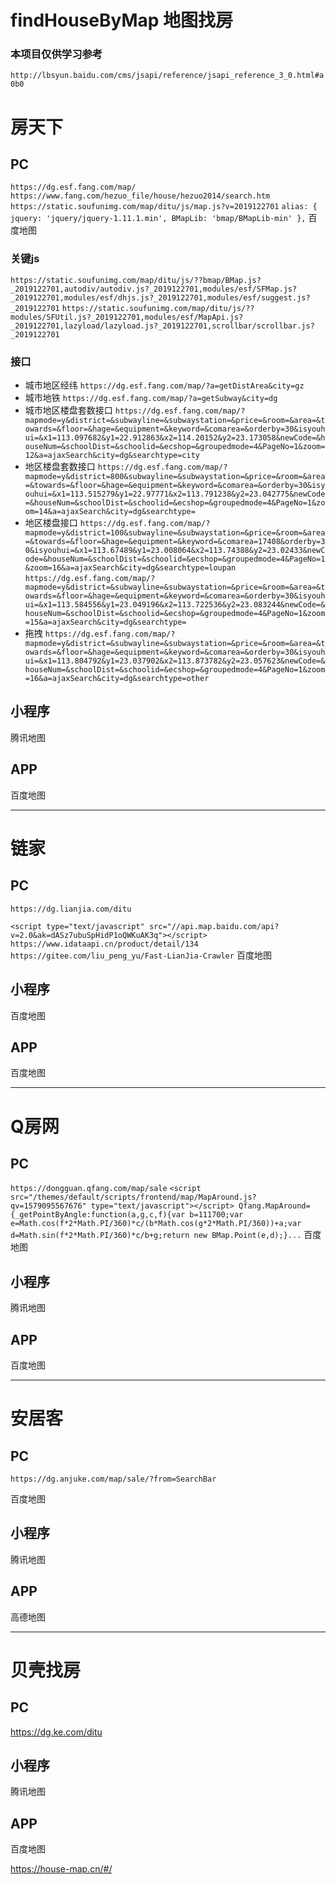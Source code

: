 # findHouseByMap 地图找房
### 本项目仅供学习参考


`http://lbsyun.baidu.com/cms/jsapi/reference/jsapi_reference_3_0.html#a0b0`

# 房天下 
## PC 
`https://dg.esf.fang.com/map/`
`https://www.fang.com/hezuo_file/house/hezuo2014/search.htm`
`https://static.soufunimg.com/map/ditu/js/map.js?v=2019122701`
`alias: {
            jquery: 'jquery/jquery-1.11.1.min',
            BMapLib: 'bmap/BMapLib-min'
        },`
百度地图


### 关键js 
`https://static.soufunimg.com/map/ditu/js/??bmap/BMap.js?_2019122701,autodiv/autodiv.js?_2019122701,modules/esf/SFMap.js?_2019122701,modules/esf/dhjs.js?_2019122701,modules/esf/suggest.js?_2019122701`
`https://static.soufunimg.com/map/ditu/js/??modules/SFUtil.js?_2019122701,modules/esf/MapApi.js?_2019122701,lazyload/lazyload.js?_2019122701,scrollbar/scrollbar.js?_2019122701`

### 接口
* 城市地区经纬
`https://dg.esf.fang.com/map/?a=getDistArea&city=gz`
* 城市地铁
`https://dg.esf.fang.com/map/?a=getSubway&city=dg`
* 城市地区楼盘套数接口
`https://dg.esf.fang.com/map/?mapmode=y&district=&subwayline=&subwaystation=&price=&room=&area=&towards=&floor=&hage=&equipment=&keyword=&comarea=&orderby=30&isyouhui=&x1=113.097682&y1=22.912863&x2=114.20152&y2=23.173058&newCode=&houseNum=&schoolDist=&schoolid=&ecshop=&groupedmode=4&PageNo=1&zoom=12&a=ajaxSearch&city=dg&searchtype=city`
* 地区楼盘套数接口
`https://dg.esf.fang.com/map/?mapmode=y&district=800&subwayline=&subwaystation=&price=&room=&area=&towards=&floor=&hage=&equipment=&keyword=&comarea=&orderby=30&isyouhui=&x1=113.515279&y1=22.97771&x2=113.791238&y2=23.042775&newCode=&houseNum=&schoolDist=&schoolid=&ecshop=&groupedmode=4&PageNo=1&zoom=14&a=ajaxSearch&city=dg&searchtype=`
* 地区楼盘接口
`https://dg.esf.fang.com/map/?mapmode=y&district=100&subwayline=&subwaystation=&price=&room=&area=&towards=&floor=&hage=&equipment=&keyword=&comarea=17408&orderby=30&isyouhui=&x1=113.67489&y1=23.008064&x2=113.74388&y2=23.02433&newCode=&houseNum=&schoolDist=&schoolid=&ecshop=&groupedmode=4&PageNo=1&zoom=16&a=ajaxSearch&city=dg&searchtype=loupan`
`https://dg.esf.fang.com/map/?mapmode=y&district=&subwayline=&subwaystation=&price=&room=&area=&towards=&floor=&hage=&equipment=&keyword=&comarea=&orderby=30&isyouhui=&x1=113.584556&y1=23.049196&x2=113.722536&y2=23.083244&newCode=&houseNum=&schoolDist=&schoolid=&ecshop=&groupedmode=4&PageNo=1&zoom=15&a=ajaxSearch&city=dg&searchtype=`
* 拖拽
`https://dg.esf.fang.com/map/?mapmode=y&district=&subwayline=&subwaystation=&price=&room=&area=&towards=&floor=&hage=&equipment=&keyword=&comarea=&orderby=30&isyouhui=&x1=113.804792&y1=23.037902&x2=113.873782&y2=23.057623&newCode=&houseNum=&schoolDist=&schoolid=&ecshop=&groupedmode=4&PageNo=1&zoom=16&a=ajaxSearch&city=dg&searchtype=other`

## 小程序 
腾讯地图

## APP 
百度地图

---

# 链家 
## PC 
`https://dg.lianjia.com/ditu`
<script>
   `ljConf = {
        city_id: '441900',
        city_abbr: 'dg',
        city_name: '东莞',
        channel: 'ditu',
        feroot: '//s1.ljcdn.com/feroot/',
        page: 'ditu_index',
        pageConfig: {"ajaxroot":"https:\/\/ajax.api.lianjia.com\/","imAppid":"LIANJIA_WEB_20160624","imAppkey":"6dfdcee27d78b1107fceeca55d80b7bd"}
    };`
    </script>
`<script type="text/javascript" src="//api.map.baidu.com/api?v=2.0&ak=dASz7ubuSpHidP1oQWKuAK3q"></script>`
`https://www.idataapi.cn/product/detail/134`
`https://gitee.com/liu_peng_yu/Fast-LianJia-Crawler`
百度地图

## 小程序 
百度地图

## APP 
百度地图

------

# Q房网 
## PC 
`https://dongguan.qfang.com/map/sale`
	`<script src="/themes/default/scripts/frontend/map/MapAround.js?qv=1579095567676" type="text/javascript"></script>
    Qfang.MapAround={_getPointByAngle:function(a,g,c,f){var b=111700;var e=Math.cos(f*2*Math.PI/360)*c/(b*Math.cos(g*2*Math.PI/360))+a;var d=Math.sin(f*2*Math.PI/360)*c/b+g;return new BMap.Point(e,d);}...`
百度地图

## 小程序 
腾讯地图

## APP 
百度地图

---

# 安居客 
## PC 
`https://dg.anjuke.com/map/sale/?from=SearchBar`
<div class="map-bmap-wrap">
<script type="text/javascript"  src="//api.map.baidu.com/api?v=2.0&ak=vf6eaN6mYdB3ScABsPWlkqmZ1NU9r3mg&s=1"></script>
<script type="text/javascript"  src="//api.map.baidu.com/library/DistanceTool/1.2/src/DistanceTool_min.js"></script>
百度地图

## 小程序 
腾讯地图

## APP 
高德地图

---

# 贝壳找房 
## PC 
https://dg.ke.com/ditu
<script>
`ljConf = {
    city_id: '441900',
    city_abbr: 'dg',
    city_name: '东莞',
    channel: 'ditu',
    page: 'ditu_index',
    pageConfig: {"ajaxroot":"\/\/ajax.api.ke.com\/","imAppid":"BEIKE_WEB_20170105","imAppkey":"2d7e19fe599aa5087b4d46948e552e89"},
    feroot: '//s1.ljcdn.com/pegasus/',
    domainConfig: {"webroot":"\/\/bj.ke.com\/","wwwroot":"\/\/www.ke.com\/","ajaxapiroot":"https:\/\/ajax.api.ke.com\/","apiroot":"\/\/ajax.ke.com\/","festaticroot":"\/\/cms.ke.com\/static\/","videoroot":"\/\/video.ljcdn.com\/","feroot":"\/\/s1.ljcdn.com\/pegasus\/","ferootnew":"\/\/s1.ljcdn.com\/pegasus\/","newsroot":"\/\/news.ke.com\/","userroot":"\/\/user.ke.com\/","fangroot":"\/\/bj.fang.ke.com\/","agentroot":"\/\/agent.lianjia.com\/","version":"2020021817381794f","pageconfig":{"ajaxroot":"\/\/ajax.api.ke.com\/","imAppid":"BEIKE_WEB_20170105","imAppkey":"2d7e19fe599aa5087b4d46948e552e89"},"imgroot":null,"behaviors":[]},
    ucid:'',
    hasDitie: '1'
};`
</script>



## 小程序 
腾讯地图

## APP 
百度地图

















https://house-map.cn/#/
